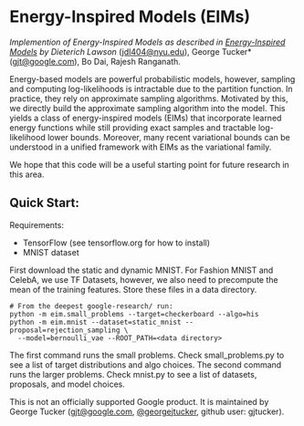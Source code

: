 # Energy-Inspired Models (EIMs)
*Implemention of Energy-Inspired Models as described in [Energy-Inspired Models](https://sites.google.com/view/energy-inspired-models/home) by Dieterich Lawson* (jdl404@nyu.edu), George Tucker* (gjt@google.com), Bo Dai, Rajesh Ranganath.

Energy-based models are powerful probabilistic models, however, sampling and computing log-likelihoods is intractable due to the partition function. In practice, they rely on approximate sampling algorithms. Motivated by this, we directly build the approximate sampling algorithm into the model. This yields a class of energy-inspired models (EIMs) that incorporate learned energy functions while still providing exact samples and tractable log-likelihood lower bounds. Moreover, many recent variational bounds can be understood in a unified framework with EIMs as the variational family.

We hope that this code will be a useful starting point for future research in this area.

## Quick Start:

Requirements:
* TensorFlow (see tensorflow.org for how to install)
* MNIST dataset

First download the static and dynamic MNIST. For Fashion MNIST and CelebA, we use TF Datasets, however, we also need to precompute the mean of the training features. Store these files in a data directory.

```
# From the deepest google-research/ run:
python -m eim.small_problems --target=checkerboard --algo=his 
python -m eim.mnist --dataset=static_mnist --proposal=rejection_sampling \
  --model=bernoulli_vae --ROOT_PATH=<data directory>
```
The first command runs the small problems. Check small_problems.py to see a list of target distributions and algo choices. The second command runs the larger problems. Check mnist.py to see a list of datasets, proposals, and model choices.

This is not an officially supported Google product. It is maintained by George Tucker (gjt@google.com, [@georgejtucker](https://twitter.com/georgejtucker), github user: gjtucker).
